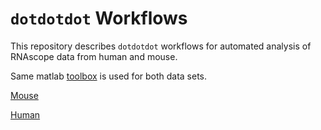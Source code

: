# `dotdotdot` Workflows 

This repository describes  `dotdotdot` workflows for automated analysis of RNAscope data from human and mouse.

Same matlab [toolbox](https://github.com/LieberInstitute/dotdotdot/tree/master/toolbox) is used for both data sets.

[Mouse](docs/mouse_vignette.md)

[Human](docs/human_vignette.md)
